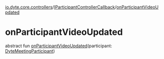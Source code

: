 [io.dyte.core.controllers](../index.md)/[IParticipantControllerCallback](index.md)/[onParticipantVideoUpdated](on-participant-video-updated.md)

# onParticipantVideoUpdated


abstract fun [onParticipantVideoUpdated](on-participant-video-updated.md)(participant: [DyteMeetingParticipant](../../com.dyte.mobilecorekmm.models/-dyte-meeting-participant/index.md))
